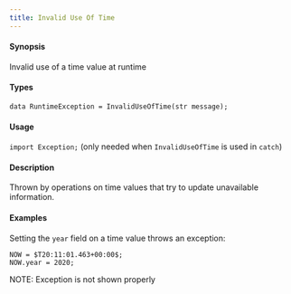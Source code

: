 ```yaml
---
title: Invalid Use Of Time
---
```


#### Synopsis

Invalid use of a time value at runtime


#### Types

`data RuntimeException = InvalidUseOfTime(str message);`
       
#### Usage

`import Exception;` (only needed when `InvalidUseOfTime` is used in `catch`)

#### Description

Thrown by operations on time values that
try to update unavailable information.

#### Examples

Setting the `year` field on a time value throws an exception:
```rascal-shell,error
NOW = $T20:11:01.463+00:00$;
NOW.year = 2020;
```

NOTE: Exception is not shown properly
